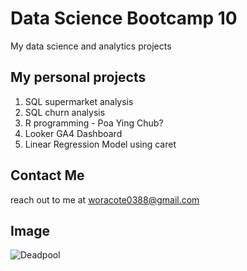 # Data Science Bootcamp 10
My data science and analytics projects

## My personal projects

1. SQL supermarket analysis
2. SQL churn analysis
3. R programming - Poa Ying Chub?
4. Looker GA4 Dashboard
5. Linear Regression Model using caret

## Contact Me
reach out to me at woracote0388@gmail.com

## Image
![Deadpool](https://i.pinimg.com/736x/d6/f8/d7/d6f8d7b5cc1fca0665359e2b99458d41.jpg)
